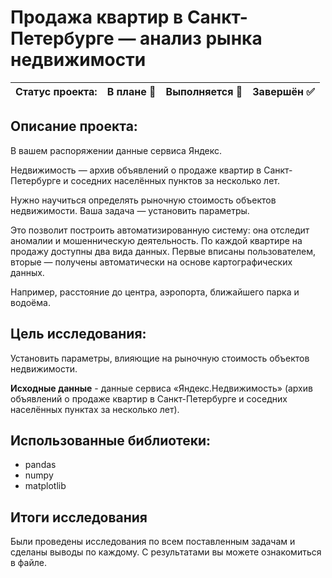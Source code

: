 # Продажа квартир в Санкт-Петербурге — анализ рынка недвижимости

|Статус проекта:|	В плане 🔲|	Выполняется 🔲|	Завершён ✅|
|---------------|-----------|----------------|-------------|
## Описание проекта:
В вашем распоряжении данные сервиса Яндекс.

Недвижимость — архив объявлений о продаже квартир в Санкт-Петербурге и соседних населённых пунктов за несколько лет.

Нужно научиться определять рыночную стоимость объектов недвижимости. Ваша задача — установить параметры.

Это позволит построить автоматизированную систему: она отследит аномалии и мошенническую деятельность.
По каждой квартире на продажу доступны два вида данных. Первые вписаны пользователем, вторые — получены автоматически на основе картографических данных.

Например, расстояние до центра, аэропорта, ближайшего парка и водоёма.


## Цель исследования:
Установить параметры, влияющие на рыночную стоимость объектов недвижимости.


**Исходные данные** - данные сервиса «Яндекс.Недвижимость» (архив объявлений о продаже квартир в Санкт-Петербурге и соседних населённых пунктах за несколько лет).

## Использованные библиотеки:
- pandas
- numpy
- matplotlib


## Итоги исследования
Были проведены исследования по всем поставленным задачам и сделаны выводы по каждому. С результатами вы можете ознакомиться в файле.

